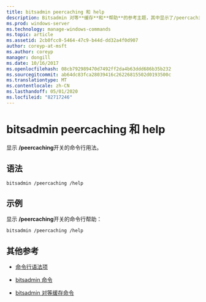 ```yaml
---
title: bitsadmin peercaching 和 help
description: Bitsadmin 对等**缓存**和**帮助**的参考主题，其中显示了/peercaching 开关的命令行用法。
ms.prod: windows-server
ms.technology: manage-windows-commands
ms.topic: article
ms.assetid: 2cb0fcc0-5464-47c9-b44d-dd32a4f0d907
author: coreyp-at-msft
ms.author: coreyp
manager: dongill
ms.date: 10/16/2017
ms.openlocfilehash: 08cb792989470d7492ff2da4b63ddd686b35b232
ms.sourcegitcommit: ab64dc83fca28039416c26226815502d0193500c
ms.translationtype: MT
ms.contentlocale: zh-CN
ms.lasthandoff: 05/01/2020
ms.locfileid: "82717246"
---
```

# <a name="bitsadmin-peercaching-and-help"></a>bitsadmin peercaching 和 help

显示 **/peercaching**开关的命令行用法。

## <a name="syntax"></a>语法

```
bitsadmin /peercaching /help
```

## <a name="examples"></a>示例

显示 **/peercaching**开关的命令行帮助：

```
bitsadmin /peercaching /help
```

## <a name="additional-references"></a>其他参考

- [命令行语法项](command-line-syntax-key.md)

- [bitsadmin 命令](bitsadmin.md)

- [bitsadmin 对等缓存命令](bitsadmin-peercaching.md)
